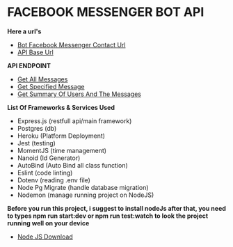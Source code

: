 # FACEBOOK MESSENGER BOT API

**Here a url's**

* [Bot Facebook Messenger Contact Url](https://www.messenger.com/t/113719257900846/)
* [API Base Url](https://verdomessengerbot.herokuapp.com/)

**API ENDPOINT**

* [Get All Messages](https://verdomessengerbot.herokuapp.com/messages)
* [Get Specified Message](https://verdomessengerbot.herokuapp.com/messages/id)
* [Get Summary Of Users And The Messages](https://verdomessengerbot.herokuapp.com/summary)

**List Of Frameworks & Services Used**

* Express.js (restfull api/main framework)
* Postgres (db)
* Heroku (Platform Deployment)
* Jest (testing)
* MomentJS (time management)
* Nanoid (Id Generator)
* AutoBind (Auto Bind all class function)
* Eslint (code linting)
* Dotenv (reading .env file)
* Node Pg Migrate (handle database migration)
* Nodemon (manage running project on NodeJS)

**Before you run this project, i suggest to install nodeJs after that, you need to types npm run start:dev or npm run test:watch to look the project running well on your device**
* [Node JS Download](https://nodejs.org/en/)